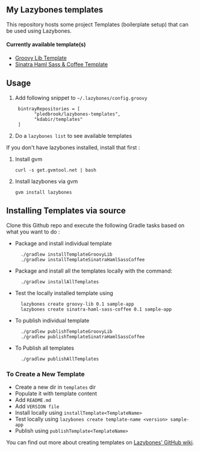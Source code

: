 My Lazybones templates
----------------------

This repository hosts some project Templates (boilerplate setup) that can be used using Lazybones.

#### Currently available template(s)

* [Groovy Lib Template](https://github.com/kdabir/lazybone-templates/blob/master/templates/groovy-lib/README.md)
* [Sinatra Haml Sass & Coffee Template](https://github.com/kdabir/lazybone-templates/blob/master/templates/sinatra-haml-sass-coffee/README.md)

## Usage

1. Add following snippet to `~/.lazybones/config.groovy`

        bintrayRepositories = [
              "pledbrook/lazybones-templates",
              "kdabir/templates"
        ]

2. Do a `lazybones list` to see available templates


If you don't have lazybones installed, install that first :

1. Install gvm

    `curl -s get.gvmtool.net | bash`

2. Install lazybones via gvm

    `gvm install lazybones`


## Installing Templates via source

Clone this Github repo and execute the following Gradle tasks based on what you want to do :

* Package and install individual template

        ./gradlew installTemplateGroovyLib
        ./gradlew installTemplateSinatraHamlSassCoffee

* Package and install all the templates locally with the command:

        ./gradlew installAllTemplates


* Test the locally installed template using

        lazybones create groovy-lib 0.1 sample-app
        lazybones create sinatra-haml-sass-coffee 0.1 sample-app

* To publish individual template

        ./gradlew publishTemplateGroovyLib
        ./gradlew publishTemplateSinatraHamlSassCoffee

* To Publish all templates

        ./gradlew publishAllTemplates


### To Create a New Template

* Create a new dir in `templates` dir
* Populate it with template content
* Add `README.md`
* Add `VERSION file`
* Install locally using `installTemplate<TemplateName>`
* Test locally using `lazybones create template-name <version> sample-app`
* Publish using `publishTemplate<TemplateName>`


You can find out more about creating templates on [Lazybones' GitHub wiki][1].

[1]: https://github.com/pledbrook/lazybones/wiki/Template-developers-guide
